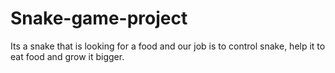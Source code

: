 # Snake-game-project
Its a snake that is looking for a food and our job is to control snake, help it to eat food and grow it bigger.
